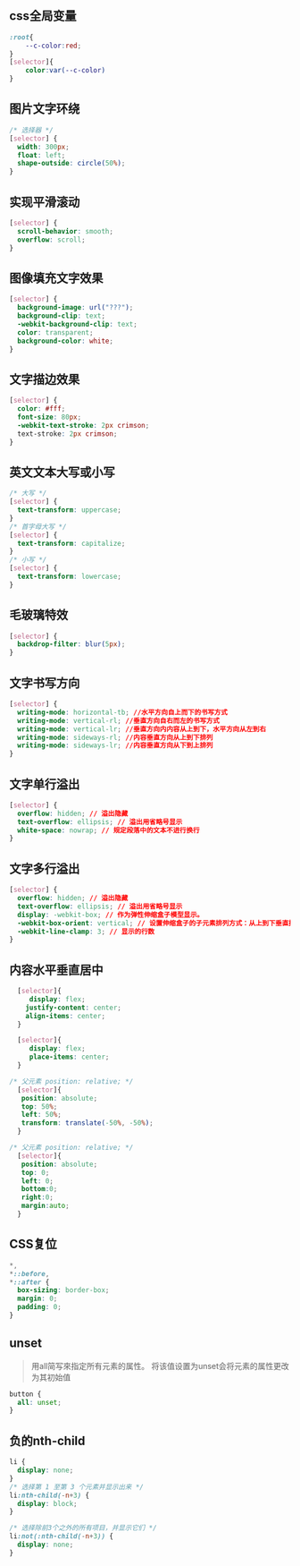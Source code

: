 ## css全局变量
```css
:root{
    --c-color:red;
}
[selector]{
    color:var(--c-color)
}
```

## 图片文字环绕

```css
/* 选择器 */
[selector] {
  width: 300px;
  float: left;
  shape-outside: circle(50%);
}
```

## 实现平滑滚动

```css
[selector] {
  scroll-behavior: smooth;
  overflow: scroll;
}
```

## 图像填充文字效果

```css
[selector] {
  background-image: url("???");
  background-clip: text;
  -webkit-background-clip: text;
  color: transparent;
  background-color: white;
}
```

## 文字描边效果

```css
[selector] {
  color: #fff;
  font-size: 80px;
  -webkit-text-stroke: 2px crimson;
  text-stroke: 2px crimson;
}
```

## 英文文本大写或小写

```css
/* 大写 */
[selector] {
  text-transform: uppercase;
}
/* 首字母大写 */
[selector] {
  text-transform: capitalize;
}
/* 小写 */
[selector] {
  text-transform: lowercase;
}
```

## 毛玻璃特效

```css
[selector] {
  backdrop-filter: blur(5px);
}
```

## 文字书写方向

```css
[selector] {
  writing-mode: horizontal-tb; //水平方向自上而下的书写方式
  writing-mode: vertical-rl; //垂直方向自右而左的书写方式
  writing-mode: vertical-lr; //垂直方向内内容从上到下，水平方向从左到右
  writing-mode: sideways-rl; //内容垂直方向从上到下排列
  writing-mode: sideways-lr; //内容垂直方向从下到上排列
}
```

## 文字单行溢出

```css
[selector] {
  overflow: hidden; // 溢出隐藏
  text-overflow: ellipsis; // 溢出用省略号显示
  white-space: nowrap; // 规定段落中的文本不进行换行
}
```

## 文字多行溢出

```css
[selector] {
  overflow: hidden; // 溢出隐藏
  text-overflow: ellipsis; // 溢出用省略号显示
  display: -webkit-box; // 作为弹性伸缩盒子模型显示。
  -webkit-box-orient: vertical; // 设置伸缩盒子的子元素排列方式：从上到下垂直排列
  -webkit-line-clamp: 3; // 显示的行数
}
```

## 内容水平垂直居中
``` css 
  [selector]{
     display: flex;  
    justify-content: center;  
    align-items: center;  
  }
```
``` css
  [selector]{
     display: flex;  
     place-items: center; 
  }
```
``` css
/* 父元素 position: relative; */
  [selector]{
   position: absolute;  
   top: 50%;  
   left: 50%;  
   transform: translate(-50%, -50%); 
  }
```
``` css
/* 父元素 position: relative; */
  [selector]{
   position: absolute;  
   top: 0;  
   left: 0;
   bottom:0;
   right:0;  
   margin:auto; 
  }
```  

## CSS复位  
```css
*,
*::before,
*::after {
  box-sizing: border-box;
  margin: 0;
  padding: 0;
}
```  

## unset  
> 用all简写來指定所有元素的属性。 将该值设置为unset会将元素的属性更改为其初始值  
```css
button {
  all: unset;
}
```  

## 负的nth-child  
```css
li {
  display: none;
}
/* 选择第 1 至第 3 个元素并显示出来 */
li:nth-child(-n+3) {
  display: block;
}

/* 选择除前3个之外的所有项目，并显示它们 */
li:not(:nth-child(-n+3)) {
  display: none;
}
```

